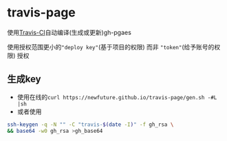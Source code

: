 travis-page
===================

使用[Travis-CI](https://travis-ci.org)自动编译(生成或更新)gh-pgaes

使用授权范围更小的`"deploy key"`(基于项目的权限) 而非 `"token"`(给予账号的权限) 授权


## 生成key

* 使用在线的`curl https://newfuture.github.io/travis-page/gen.sh -#L |sh`
* 或者使用
```bash
ssh-keygen -q -N "" -C "travis-$(date -I)" -f gh_rsa \
&& base64 -w0 gh_rsa >gh_base64
```
